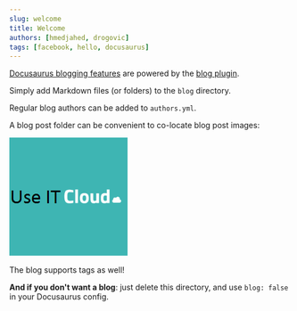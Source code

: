 ```yaml
---
slug: welcome
title: Welcome
authors: [hmedjahed, drogovic]
tags: [facebook, hello, docusaurus]
---
```


[Docusaurus blogging features](https://docusaurus.io/docs/blog) are powered by the [blog plugin](https://docusaurus.io/docs/api/plugins/@docusaurus/plugin-content-blog).

Simply add Markdown files (or folders) to the `blog` directory.

Regular blog authors can be added to `authors.yml`.

A blog post folder can be convenient to co-locate blog post images:

![Use IT cloud](./logo-use-it-cloud.png)

The blog supports tags as well!

**And if you don't want a blog**: just delete this directory, and use `blog: false` in your Docusaurus config.
